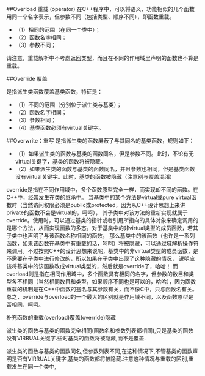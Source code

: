 ##Overload 重载 (operator)
在C++程序中，可以将语义、功能相似的几个函数用同一个名字表示，但参数不同（包括类型、顺序不同），即函数重载。
* （1）相同的范围（在同一个类中）；
* （2）函数名字相同；
* （3）参数不同；

请注意，重载解析中不考虑返回类型，而且在不同的作用域里声明的函数也不算是重载。

##Override 覆盖

是指派生类函数覆盖基类函数，特征是：
* （1）不同的范围（分别位于派生类与基类）；
* （2）函数名字相同；
* （3）参数相同；
*  （4）基类函数必须有virtual关键字。

##Overwrite：重写
是指派生类的函数屏蔽了与其同名的基类函数，规则如下：
* （1）如果派生类的函数与基类的函数同名，但是参数不同。此时，不论有无virtual关键字，基类的函数将被隐藏。
* （2）如果派生类的函数与基类的函数同名，并且参数也相同，但是基类函数没有virtual关键字。此时，基类的函数被隐藏（注意别与覆盖混淆)


override是指在不同作用域中，多个函数原型完全一样，而实现却不同的函数。在C++中，经常发生在类的继承中。
当基类中的某个方法是virtual或pure virtual函数时（当然访问权限必须是public或protected，因为从C++设计思想上来讲private的函数不会是virtual的，呵呵），
其子类中对该方法的重新实现就属于override。使用时，可以通过基类的指针或者引用所指向的具体对象来确定调用的是哪个方法，从而实现函数的多态。对于基类中的非virtual类型的成员函数，若其子类中也声明了与该函数名称相同的函数，
那么基类中的该函数（也许是一系列函数，如果该函数在基类中有重载的话，呵呵）将被隐藏，可以通过域解析操作符来调用。不过按照C++的设计思想来说呢，基类中的非virtual类型的成员函数，是不需要在子类中进行修改的，所以如果在子类中出现了这种隐藏的情况，
说明应该将基类中的该函数改成virtual类型的，然后就是override了，哈哈！
而overload则是指在相同作用域中，多个函数具有相同的名字，但参数的数目和类型各不相同（当然相同数目和类型，如果顺序不同也是可以的，哈哈），因为函数重载的机制是在C++中函数的签名与其参数有关，而不像C中，只与函数名有关。
总之，override与overload的一个最大的区别就是作用域不同，以及函数原型是否相同，呵呵。

补充函数的重载(overload)覆盖(override)隐藏

派生类的函数与基类的函数完全相同(函数名和参数列表都相同),只是基类的函数没有VIRRUAL关键字.些时基类的函数将被隐藏,而不是覆盖.

派生类的函数与基类的函数同名,但参数列表不同,在这种情况下,不管基类的函数声明是否有VIRRUAL关键字,基类的函数都将被隐藏.注意这种情况与重载的区别,重载发生在同一个类中,